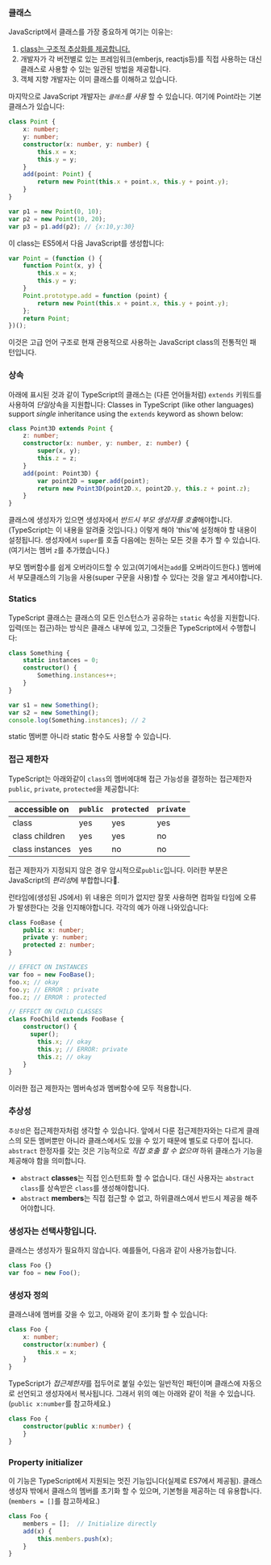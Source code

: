 ### 클래스
JavaScript에서 클래스를 가장 중요하게 여기는 이유는:
1. [class는 구조적 추상화를 제공합니다.](./tips/classesAreUseful.md)
1. 개발자가 각 버전별로 있는 프레임워크(emberjs, reactjs등)를 직접 사용하는 대신 클래스로 사용할 수 있는 일관된 방법을 제공합니다.
1. 객체 지향 개발자는 이미 클래스를 이해하고 있습니다.

마지막으로 JavaScript 개발자는 *`클래스`를 사용* 할 수 있습니다. 여기에 Point라는 기본 클래스가 있습니다:
```ts
class Point {
    x: number;
    y: number;
    constructor(x: number, y: number) {
        this.x = x;
        this.y = y;
    }
    add(point: Point) {
        return new Point(this.x + point.x, this.y + point.y);
    }
}

var p1 = new Point(0, 10);
var p2 = new Point(10, 20);
var p3 = p1.add(p2); // {x:10,y:30}
```
이 class는 ES5에서 다음 JavaScript를 생성합니다:
```ts
var Point = (function () {
    function Point(x, y) {
        this.x = x;
        this.y = y;
    }
    Point.prototype.add = function (point) {
        return new Point(this.x + point.x, this.y + point.y);
    };
    return Point;
})();
```
이것은 고급 언어 구조로 현재 관용적으로 사용하는 JavaScript class의 전통적인 패턴입니다.

### 상속
아래에 표시된 것과 같이 TypeScript의 클래스는 (다른 언어들처럼) `extends` 키워드를 사용하여 *단일*상속을 지원합니다:
Classes in TypeScript (like other languages) support *single* inheritance using the `extends` keyword as shown below:

```ts
class Point3D extends Point {
    z: number;
    constructor(x: number, y: number, z: number) {
        super(x, y);
        this.z = z;
    }
    add(point: Point3D) {
        var point2D = super.add(point);
        return new Point3D(point2D.x, point2D.y, this.z + point.z);
    }
}
```
클래스에 생성자가 있으면 생성자에서 *반드시 부모 생성자를 호출*해야합니다.(TypeScript는 이 내용을 알려줄 것입니다.) 이렇게 해야 'this'에 설정해야 할 내용이 설정됩니다. 생성자에서 `super`를 호출 다음에는 원하는 모든 것을 추가 할 수 있습니다.(여기서는 멤버 `z`를 추가했습니다.)

부모 멤버함수를 쉽게 오버라이드할 수 있고(여기에서는`add`를 오버라이드한다.) 멤버에서 부모클래스의 기능을 사용(super 구문을 사용)할 수 있다는 것을 알고 계셔야합니다.

### Statics
TypeScript 클래스는 클래스의 모든 인스턴스가 공유하는 `static` 속성을 지원합니다. 입력(또는 접근)하는 방식은 클래스 내부에 있고, 그것들은 TypeScript에서 수행합니다:

```ts
class Something {
    static instances = 0;
    constructor() {
        Something.instances++;
    }
}

var s1 = new Something();
var s2 = new Something();
console.log(Something.instances); // 2
```

static 멤버뿐 아니라 static 함수도 사용할 수 있습니다.

### 접근 제한자
TypeScript는 아래와같이 `class`의 멤버에대해 접근 가능성을 결정하는 접근제한자 `public`, `private`, `protected`을 제공합니다:

| accessible on   | `public` | `protected` | `private` |
|-----------------|----------|-------------|-----------|
| class           | yes      | yes         | yes       |
| class children  | yes      | yes         | no        |
| class instances | yes      | no          | no        |


접근 제한자가 지정되지 않은 경우 암시적으로`public`입니다. 이러한 부분은 JavaScript의 *편리성*에 부합합니다🌹.

런타임에(생성된 JS에서) 위 내용은 의미가 없지만 잘못 사용하면 컴파일 타임에 오류가 발생한다는 것을 인지해야합니다. 각각의 예가 아래 나와있습니다:

```ts
class FooBase {
    public x: number;
    private y: number;
    protected z: number;
}

// EFFECT ON INSTANCES
var foo = new FooBase();
foo.x; // okay
foo.y; // ERROR : private
foo.z; // ERROR : protected

// EFFECT ON CHILD CLASSES
class FooChild extends FooBase {
    constructor() {
      super();
        this.x; // okay
        this.y; // ERROR: private
        this.z; // okay
    }
}
```

이러한 접근 제한자는 멤버속성과 멤버함수에 모두 적용합니다.

### 추상성
`추상성`은 접근제한자처럼 생각할 수 있습니다. 앞에서 다룬 접근제한자와는 다르게 클래스의 모든 멤버뿐만 아니라 클래스에서도 있을 수 있기 때문에 별도로 다루어 집니다. `abstract` 한정자를 갖는 것은 기능적으로 *직접 호출 할 수 없으며* 하위 클래스가 기능을 제공해야 함을 의미합니다.

* `abstract` **classes**는 직접 인스턴트화 할 수 없습니다. 대신 사용자는 `abstract class`를 상속받은 `class`를 생성해야합니다.
* `abstract` **members**는 직접 접근할 수 없고, 하위클래스에서 반드시 제공을 해주어야합니다.

### 생성자는 선택사항입니다.

클래스는 생성자가 필요하지 않습니다. 예를들어, 다음과 같이 사용가능합니다.

```ts
class Foo {}
var foo = new Foo();
```

### 생성자 정의

클래스내에 멤버를 갖을 수 있고, 아래와 같이 초기화 할 수 있습니다:

```ts
class Foo {
    x: number;
    constructor(x:number) {
        this.x = x;
    }
}
```
TypeScript가 *접근제한자*를 접두어로 붙일 수있는 일반적인 패턴이며 클래스에 자동으로 선언되고 생성자에서 복사됩니다. 그래서 위의 예는 아래와 같이 적을 수 있습니다.(`public x:number`를 참고하세요.)

```ts
class Foo {
    constructor(public x:number) {
    }
}
```

### Property initializer
이 기능은 TypeScript에서 지원되는 멋진 기능입니다(실제로 ES7에서 제공됨). 클래스 생성자 밖에서 클래스의 멤버를 초기화 할 수 있으며, 기본형을 제공하는 데 유용합니다.(`members = []`를 참고하세요.)

```ts
class Foo {
    members = [];  // Initialize directly
    add(x) {
        this.members.push(x);
    }
}
```
